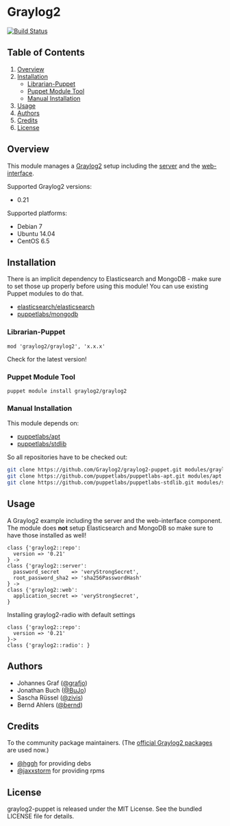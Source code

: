 Graylog2
========

[![Build Status](https://travis-ci.org/Graylog2/graylog2-puppet.png)](https://travis-ci.org/Graylog2/graylog2-puppet)


Table of Contents
-----------------

1. [Overview](#overview)
1. [Installation](#installation)
    * [Librarian-Puppet](#librarian-puppet)
    * [Puppet Module Tool](#puppet-module-tool)
    * [Manual Installation](#manual-installation)
1. [Usage](#usage)
1. [Authors](#authors)
1. [Credits](#credits)
1. [License](#license)


Overview
--------

This module manages a [Graylog2](http://www.graylog2.org) setup including the
[server](https://github.com/Graylog2/graylog2-server) and the
[web-interface](https://github.com/Graylog2/graylog2-web-interface).

Supported Graylog2 versions:

* 0.21

Supported platforms:

* Debian 7
* Ubuntu 14.04
* CentOS 6.5


Installation
------------

There is an implicit dependency to Elasticsearch and MongoDB - make sure to
set those up properly before using this module! You can use existing Puppet
modules to do that.

* [elasticsearch/elasticsearch](https://forge.puppetlabs.com/elasticsearch/elasticsearch)
* [puppetlabs/mongodb](https://forge.puppetlabs.com/puppetlabs/mongodb)

### Librarian-Puppet

    mod 'graylog2/graylog2', 'x.x.x'

Check for the latest version!

### Puppet Module Tool

    puppet module install graylog2/graylog2

### Manual Installation

This module depends on:
* [puppetlabs/apt](https://github.com/puppetlabs/puppetlabs-apt)
* [puppetlabs/stdlib](https://github.com/puppetlabs/puppetlabs-stdlib)

So all repositories have to be checked out:

```bash
git clone https://github.com/Graylog2/graylog2-puppet.git modules/graylog2
git clone https://github.com/puppetlabs/puppetlabs-apt.git modules/apt
git clone https://github.com/puppetlabs/puppetlabs-stdlib.git modules/stdlib
```


Usage
-----

A Graylog2 example including the server and the web-interface component. The
module does **not** setup Elasticsearch and MongoDB so make sure to have those
installed as well!

```puppet
class {'graylog2::repo':
  version => '0.21'
} ->
class {'graylog2::server':
  password_secret    => 'veryStrongSecret',
  root_password_sha2 => 'sha256PasswordHash'
} ->
class {'graylog2::web':
  application_secret => 'veryStrongSecret',
}
```

Installing graylog2-radio with default settings

```puppet
class {'graylog2::repo':
  version => '0.21'
}->
class {'graylog2::radio': }
```

Authors
-------

* Johannes Graf ([@grafjo](https://github.com/grafjo))
* Jonathan Buch ([@BuJo](https://github.com/BuJo))
* Sascha Rüssel ([@zivis](https://github.com/zivis))
* Bernd Ahlers ([@bernd](https://github.com/bernd))

Credits
-------

To the community package maintainers. (The [official Graylog2 packages](http://graylog2.org/resources/documentation/general/packages)
are used now.)

* [@hggh](https://github.com/hggh) for providing debs
* [@jaxxstorm](https://github.com/jaxxstorm) for providing rpms

License
-------

graylog2-puppet is released under the MIT License. See the bundled LICENSE file
for details.
